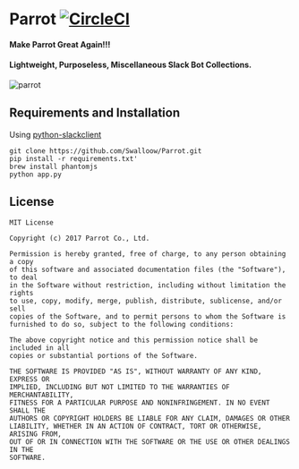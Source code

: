 # Parrot [![CircleCI](https://circleci.com/gh/Swalloow/Parrot.svg?style=svg)](https://circleci.com/gh/Swalloow/Parrot)
#### Make Parrot Great Again!!!
#### Lightweight, Purposeless, Miscellaneous Slack Bot Collections.
![parrot](http://img1.daumcdn.net/thumb/R1920x0/?fname=http%3A%2F%2Fcfile7.uf.tistory.com%2Fimage%2F2720574958F44ABD11671E)

## Requirements and Installation

Using [python-slackclient](https://github.com/slackapi/python-slackclient)

```
git clone https://github.com/Swalloow/Parrot.git
pip install -r requirements.txt'
brew install phantomjs
python app.py
```

## License

```
MIT License

Copyright (c) 2017 Parrot Co., Ltd.

Permission is hereby granted, free of charge, to any person obtaining a copy
of this software and associated documentation files (the "Software"), to deal
in the Software without restriction, including without limitation the rights
to use, copy, modify, merge, publish, distribute, sublicense, and/or sell
copies of the Software, and to permit persons to whom the Software is
furnished to do so, subject to the following conditions:

The above copyright notice and this permission notice shall be included in all
copies or substantial portions of the Software.

THE SOFTWARE IS PROVIDED "AS IS", WITHOUT WARRANTY OF ANY KIND, EXPRESS OR
IMPLIED, INCLUDING BUT NOT LIMITED TO THE WARRANTIES OF MERCHANTABILITY,
FITNESS FOR A PARTICULAR PURPOSE AND NONINFRINGEMENT. IN NO EVENT SHALL THE
AUTHORS OR COPYRIGHT HOLDERS BE LIABLE FOR ANY CLAIM, DAMAGES OR OTHER
LIABILITY, WHETHER IN AN ACTION OF CONTRACT, TORT OR OTHERWISE, ARISING FROM,
OUT OF OR IN CONNECTION WITH THE SOFTWARE OR THE USE OR OTHER DEALINGS IN THE
SOFTWARE.
```
